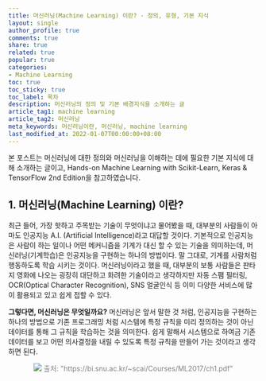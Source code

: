 ```yaml
---
title: 머신러닝(Machine Learning) 이란? - 정의, 유형, 기본 지식
layout: single
author_profile: true
comments: true
share: true
related: true
popular: true
categories:
- Machine Learning
toc: true
toc_sticky: true
toc_label: 목차
description: 머신러닝의 정의 및 기본 배경지식을 소개하는 글
article_tag1: machine learning
article_tag2: 머신러닝
meta_keywords: 머신러닝이란, 머신러닝, machine learning
last_modified_at: 2022-01-07T00:00:00+08:00
---
```

본 포스트는 머신러닝에 대한 정의와 머신러닝을 이해하는 데에 필요한 기본 지식에 대해 소개하는 글이고,
Hands-on Machine Learning with Scikit-Learn, Keras & TensorFlow 2nd Edition을 참고하였습니다.

## 1. 머신러닝(Machine Learning) 이란?

 최근 들어, 가장 핫하고 주목받는 기술이 무엇이냐고 물어봤을 때, 대부분의 사람들이 아마도 인공지능 A.I. (Artificial Intelligence)라고 대답할 것이다.
기본적으로 인공지능은 사람이 하는 일이나 어떤 메커니즘을 기계가 대신 할 수 있는 기술을 의미하는데, 머신러닝(기계학습)은 인공지능을 구현하는 하나의 방법이다. 말 그대로, 기계를 사람처럼 행동하도록 학습 시키는 것이다.
머신러닝이라고 했을 때, 대부분의 보통 사람들은 판타지 영화에 나오는 굉장히 대단하고 화려한 기술이라고 생각하지만 자동 스팸 필터링, OCR(Optical Character Recognition), SNS 얼굴인식 등 이미 다양한 서비스에 많이 활용되고 있고 쉽게 접할 수 있다.


**그렇다면, 머신러닝은 무엇일까요?** 머신러닝은 앞서 말한 것 처럼, 인공지능을 구현하는 하나의 방법으로 기존 프로그래밍 처럼 시스템에 특정 규칙을 미리 정의하는 것이 아닌 데이터를 통해 그 규칙을 학습하는 것을 의미한다. 쉽게 말해서 시스템으로 하여금 기존 데이터를 보고 어떤 의사결정을 내릴 수 있도록 특정 규칙을 만들어 가는 것이라고 생각하면 된다.

<p align="center" style="color:gray">
  <img src="{{ site.url }}{{ site.baseurl }}/assets/images/22.01.07/ml/ml-intro1.png" style="padding: 0;margin:0;">
  출처: "https://bi.snu.ac.kr/~scai/Courses/ML2017/ch1.pdf"
</p>
